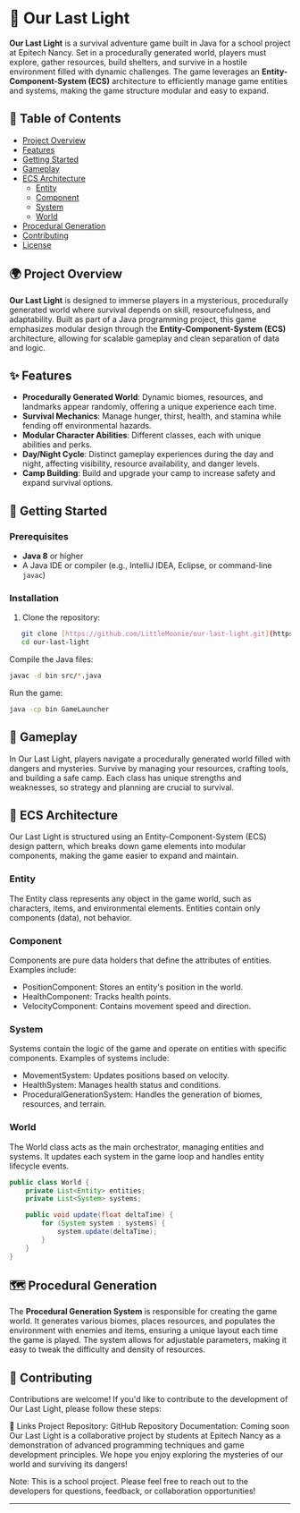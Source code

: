# 🌌 Our Last Light

**Our Last Light** is a survival adventure game built in Java for a school project at Epitech Nancy. Set in a procedurally generated world, players must explore, gather resources, build shelters, and survive in a hostile environment filled with dynamic challenges. The game leverages an **Entity-Component-System (ECS)** architecture to efficiently manage game entities and systems, making the game structure modular and easy to expand.

## 📜 Table of Contents

- [Project Overview](#project-overview)
- [Features](#features)
- [Getting Started](#getting-started)
- [Gameplay](#gameplay)
- [ECS Architecture](#ecs-architecture)
  - [Entity](#entity)
  - [Component](#component)
  - [System](#system)
  - [World](#world)
- [Procedural Generation](#procedural-generation)
- [Contributing](#contributing)
- [License](#license)

## 🌍 Project Overview

**Our Last Light** is designed to immerse players in a mysterious, procedurally generated world where survival depends on skill, resourcefulness, and adaptability. Built as part of a Java programming project, this game emphasizes modular design through the **Entity-Component-System (ECS)** architecture, allowing for scalable gameplay and clean separation of data and logic.

## ✨ Features

- **Procedurally Generated World**: Dynamic biomes, resources, and landmarks appear randomly, offering a unique experience each time.
- **Survival Mechanics**: Manage hunger, thirst, health, and stamina while fending off environmental hazards.
- **Modular Character Abilities**: Different classes, each with unique abilities and perks.
- **Day/Night Cycle**: Distinct gameplay experiences during the day and night, affecting visibility, resource availability, and danger levels.
- **Camp Building**: Build and upgrade your camp to increase safety and expand survival options.

## 🚀 Getting Started

### Prerequisites

- **Java 8** or higher
- A Java IDE or compiler (e.g., IntelliJ IDEA, Eclipse, or command-line `javac`)

### Installation

1. Clone the repository:
```bash
   git clone [https://github.com/LittleMoonie/our-last-light.git](https://github.com/LittleMoonie/Our-Last-Light.git)
   cd our-last-light
```
Compile the Java files:

```bash
javac -d bin src/*.java
```
Run the game:

```bash
java -cp bin GameLauncher
```

## 🎲 Gameplay
In Our Last Light, players navigate a procedurally generated world filled with dangers and mysteries. Survive by managing your resources, crafting tools, and building a safe camp. Each class has unique strengths and weaknesses, so strategy and planning are crucial to survival.

## 🧩 ECS Architecture
Our Last Light is structured using an Entity-Component-System (ECS) design pattern, which breaks down game elements into modular components, making the game easier to expand and maintain.

### Entity
The Entity class represents any object in the game world, such as characters, items, and environmental elements. Entities contain only components (data), not behavior.

### Component
Components are pure data holders that define the attributes of entities. Examples include:

- PositionComponent: Stores an entity's position in the world.
- HealthComponent: Tracks health points.
- VelocityComponent: Contains movement speed and direction.

### System
Systems contain the logic of the game and operate on entities with specific components. Examples of systems include:

- MovementSystem: Updates positions based on velocity.
- HealthSystem: Manages health status and conditions.
- ProceduralGenerationSystem: Handles the generation of biomes, resources, and terrain.

### World
The World class acts as the main orchestrator, managing entities and systems. It updates each system in the game loop and handles entity lifecycle events.

```java
public class World {
    private List<Entity> entities;
    private List<System> systems;

    public void update(float deltaTime) {
        for (System system : systems) {
            system.update(deltaTime);
        }
    }
}
```

## 🗺️ Procedural Generation
The **Procedural Generation System** is responsible for creating the game world. It generates various biomes, places resources, and populates the environment with enemies and items, ensuring a unique layout each time the game is played. The system allows for adjustable parameters, making it easy to tweak the difficulty and density of resources.

## 🤝 Contributing
Contributions are welcome! If you'd like to contribute to the development of Our Last Light, please follow these steps:

🔗 Links
Project Repository: GitHub Repository
Documentation: Coming soon
Our Last Light is a collaborative project by students at Epitech Nancy as a demonstration of advanced programming techniques and game development principles. We hope you enjoy exploring the mysteries of our world and surviving its dangers!

Note: This is a school project. Please feel free to reach out to the developers for questions, feedback, or collaboration opportunities!

---
